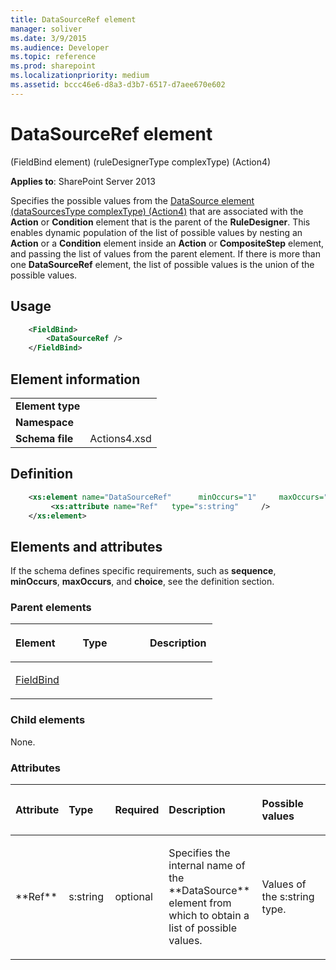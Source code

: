 ```yaml
---
title: DataSourceRef element
manager: soliver
ms.date: 3/9/2015
ms.audience: Developer
ms.topic: reference
ms.prod: sharepoint
ms.localizationpriority: medium
ms.assetid: bccc46e6-d8a3-d3b7-6517-d7aee670e602
---
```


# DataSourceRef element 

(FieldBind element) (ruleDesignerType complexType) (Action4)

**Applies to**: SharePoint Server 2013

Specifies the possible values from the [DataSource element (dataSourcesType complexType) (Action4)](datasource-element-datasourcestype-complextypeaction4.md) that are associated with the **Action** or **Condition** element that is the parent of the **RuleDesigner**. This enables dynamic population of the list of possible values by nesting an **Action** or a **Condition** element inside an **Action** or **CompositeStep** element, and passing the list of values from the parent element. If there is more than one **DataSourceRef** element, the list of possible values is the union of the possible values.

## Usage

```XML
    <FieldBind>
        <DataSourceRef />
    </FieldBind>
```

## Element information

|   |   |
|---|---|
| **Element type**  |  |
| **Namespace**     |  |
| **Schema file**   | Actions4.xsd |

## Definition

```XML 
    <xs:element name="DataSourceRef"      minOccurs="1"     maxOccurs="unbounded"    >
         <xs:attribute name="Ref"   type="s:string"     />
    </xs:element>  
```

## Elements and attributes

If the schema defines specific requirements, such as **sequence**, **minOccurs**, **maxOccurs**, and **choice**, see the definition section.

### Parent elements

<table>
<colgroup>
<col width="33%" />
<col width="33%" />
<col width="33%" />
</colgroup>
<thead>
<tr class="header">
<th align="left"><p>Element</p></th>
<th align="left"><p>Type</p></th>
<th align="left"><p>Description</p></th>
</tr>
</thead>
<tbody>
<tr class="odd">
<td align="left"><p><a href="fieldbind-element-ruledesignertype-complextypeaction4.md">FieldBind</a></p></td>
<td align="left"><p></p></td>
<td align="left"><p></p></td>
</tr>
</tbody>
</table>

### Child elements

None.

### Attributes

<table>
<colgroup>
<col width="15%" />
<col width="15%" />
<col width="15%" />
<col width="30%" />
<col width="25%" />
</colgroup>
<thead>
<tr class="header">
<th align="left"><p>Attribute</p></th>
<th align="left"><p>Type</p></th>
<th align="left"><p>Required</p></th>
<th align="left"><p>Description</p></th>
<th align="left"><p>Possible values</p></th>
</tr>
</thead>
<tbody>
<tr class="odd">
<td align="left"><p>**Ref**</p></td>
<td align="left"><p>s:string</p></td>
<td align="left"><p>optional</p></td>
<td align="left"><p>Specifies the internal name of the **DataSource** element from which to obtain a list of possible values.</p></td>
<td align="left"><p>Values of the s:string type.</p></td>
</tr>
</tbody>
</table>








